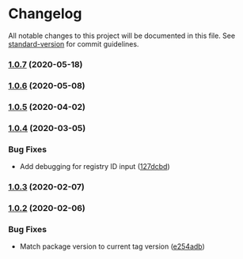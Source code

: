 # Changelog

All notable changes to this project will be documented in this file. See [standard-version](https://github.com/conventional-changelog/standard-version) for commit guidelines.

### [1.0.7](https://github.com/aws-actions/amazon-ecr-login/compare/v1.0.6...v1.0.7) (2020-05-18)

### [1.0.6](https://github.com/aws-actions/amazon-ecr-login/compare/v1.0.5...v1.0.6) (2020-05-08)

### [1.0.5](https://github.com/aws-actions/amazon-ecr-login/compare/v1.0.4...v1.0.5) (2020-04-02)

### [1.0.4](https://github.com/aws-actions/amazon-ecr-login/compare/v1.0.3...v1.0.4) (2020-03-05)


### Bug Fixes

* Add debugging for registry ID input ([127dcbd](https://github.com/aws-actions/amazon-ecr-login/commit/127dcbdc25a788bc50ed461ba2d597287ec9ae1f))

### [1.0.3](https://github.com/aws-actions/amazon-ecr-login/compare/v1.0.2...v1.0.3) (2020-02-07)

### [1.0.2](https://github.com/aws-actions/amazon-ecr-login/compare/v1.0.1...v1.0.2) (2020-02-06)


### Bug Fixes

* Match package version to current tag version ([e254adb](https://github.com/aws-actions/amazon-ecr-login/commit/e254adbeaeb34c7a2d6bd0a6600f3bbf89fc1e5d))

